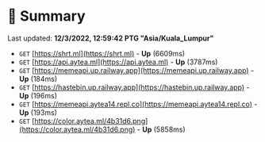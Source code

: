 # 📖 Summary
Last updated: **12/3/2022, 12:59:42 PTG "Asia/Kuala_Lumpur"**

- `GET` [https://shrt.ml](https://shrt.ml) - **Up** (6609ms)
- `GET` [https://api.aytea.ml](https://api.aytea.ml) - **Up** (3787ms)
- `GET` [https://memeapi.up.railway.app](https://memeapi.up.railway.app) - **Up** (184ms)
- `GET` [https://hastebin.up.railway.app](https://hastebin.up.railway.app) - **Up** (196ms)
- `GET` [https://memeapi.aytea14.repl.co](https://memeapi.aytea14.repl.co) - **Up** (193ms)
- `GET` [https://color.aytea.ml/4b31d6.png](https://color.aytea.ml/4b31d6.png) - **Up** (5858ms)
